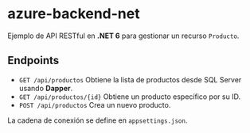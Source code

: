 # azure-backend-net

Ejemplo de API RESTful en **.NET 6** para gestionar un recurso `Producto`.

## Endpoints

- `GET /api/productos` Obtiene la lista de productos desde SQL Server usando **Dapper**.
- `GET /api/productos/{id}` Obtiene un producto específico por su ID.
- `POST /api/productos` Crea un nuevo producto.

La cadena de conexión se define en `appsettings.json`.

